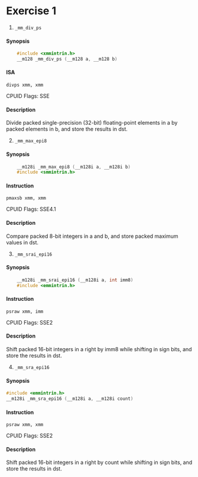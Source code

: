 # Exercise 1
1. `_mm_div_ps`
#### Synopsis
```c
	#include <xmmintrin.h>
	__m128 _mm_div_ps (__m128 a, __m128 b)
```
#### ISA
 `divps xmm, xmm`

 CPUID Flags: SSE
#### Description
Divide packed single-precision (32-bit) floating-point elements in a by packed elements in b, and store the results in dst.

2. `_mm_max_epi8`
#### Synopsis
```c
	__m128i _mm_max_epi8 (__m128i a, __m128i b)
	#include <smmintrin.h>
```

#### Instruction
 `pmaxsb xmm, xmm`
 
 CPUID Flags: SSE4.1
#### Description
Compare packed 8-bit integers in a and b, and store packed maximum values in dst.

3. `_mm_srai_epi16`
#### Synopsis
```c
	__m128i _mm_srai_epi16 (__m128i a, int imm8)
	#include <emmintrin.h>
```
#### Instruction
 `psraw xmm, imm`
 
 CPUID Flags: SSE2
#### Description
Shift packed 16-bit integers in a right by imm8 while shifting in sign bits, and store the results in dst.



4. `_mm_sra_epi16`
#### Synopsis
```c
#include <emmintrin.h>
__m128i _mm_sra_epi16 (__m128i a, __m128i count)
````
#### Instruction
 `psraw xmm, xmm`
 
 CPUID Flags: SSE2
#### Description
Shift packed 16-bit integers in a right by count while shifting in sign bits, and store the results in dst.
